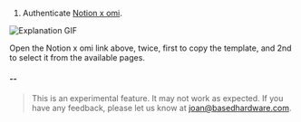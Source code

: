 1. Authenticate [Notion x omi](https://based-hardware--plugins-api.modal.run/setup-notion-crm).

![Explanation GIF](assets/explanation.gif)

Open the Notion x omi link above, twice, first to copy the template, and 2nd to select it from the available pages.
#### --

> This is an experimental feature. It may not work as expected. If you have any feedback, please let us know at joan@basedhardware.com.